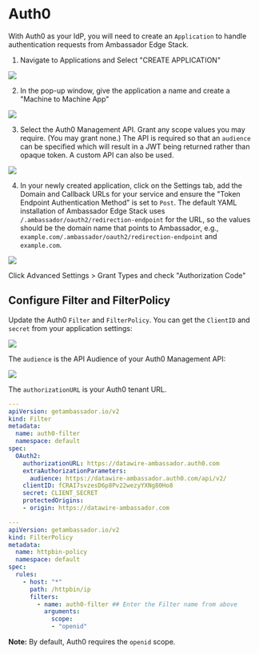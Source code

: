 # Auth0

With Auth0 as your IdP, you will need to create an `Application` to handle authentication requests from Ambassador Edge Stack.

1. Navigate to Applications and Select "CREATE APPLICATION"

  ![](../../../images/create-application.png)

2. In the pop-up window, give the application a name and create a "Machine to Machine App"

  ![](../../../images/machine-machine.png)

3. Select the Auth0 Management API. Grant any scope values you may
   require.  (You may grant none.)  The API is required so that an
   `audience` can be specified which will result in a JWT being
   returned rather than opaque token.  A custom API can also be used.

  ![](../../../images/scopes.png)

4. In your newly created application, click on the Settings tab, add the Domain and Callback URLs for your service and ensure the "Token Endpoint Authentication Method" is set to `Post`. The default YAML installation of Ambassador Edge Stack uses `/.ambassador/oauth2/redirection-endpoint` for the URL, so the values should be the domain name that points to Ambassador, e.g., `example.com/.ambassador/oauth2/redirection-endpoint` and `example.com`.

  ![](../../../images/Auth0_none.png)

  Click Advanced Settings > Grant Types and check "Authorization Code"

## Configure Filter and FilterPolicy

Update the Auth0 `Filter` and `FilterPolicy`. You can get the `ClientID` and `secret` from your application settings:


   ![](../../../images/Auth0_secret.png)

   The `audience` is the API Audience of your Auth0 Management API:

   ![](../../../images/Auth0_audience.png)

   The `authorizationURL` is your Auth0 tenant URL.

   ```yaml
   ---
   apiVersion: getambassador.io/v2
   kind: Filter
   metadata:
     name: auth0-filter
     namespace: default
   spec:
     OAuth2:
       authorizationURL: https://datawire-ambassador.auth0.com
       extraAuthorizationParameters:
         audience: https://datawire-ambassador.auth0.com/api/v2/
       clientID: fCRAI7svzesD6p8Pv22wezyYXNg80Ho8
       secret: CLIENT_SECRET
       protectedOrigins:
       - origin: https://datawire-ambassador.com
   ```

   ```yaml
   ---
   apiVersion: getambassador.io/v2
   kind: FilterPolicy
   metadata:
     name: httpbin-policy
     namespace: default
   spec:
     rules:
       - host: "*"
         path: /httpbin/ip
         filters:
           - name: auth0-filter ## Enter the Filter name from above
             arguments:
               scope:
               - "openid"
   ```

  **Note:** By default, Auth0 requires the `openid` scope.
